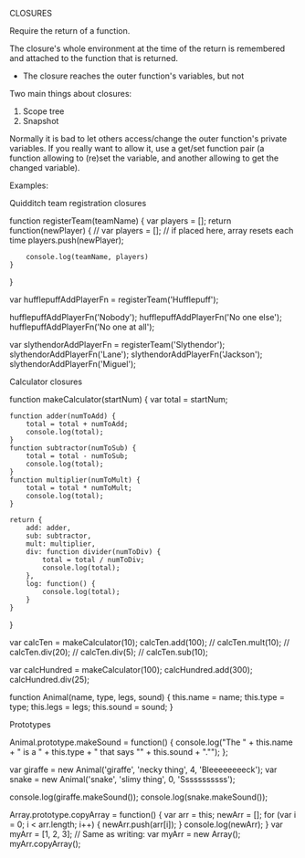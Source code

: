 CLOSURES

Require the return of a function.

The closure's whole environment at the time of the return is remembered and attached
to the function that is returned.
  - The closure reaches the outer function's variables, but not

Two main things about closures:
  1. Scope tree
  2. Snapshot

Normally it is bad to let others access/change the outer function's private variables. If
you really want to allow it, use a get/set function pair (a function allowing to (re)set
the variable, and another allowing to get the changed variable).


Examples:

Quidditch team registration closures

  function registerTeam(teamName) {
  	var players = [];
  	return function(newPlayer) {
  		// var players = []; // if placed here, array resets each time
  		players.push(newPlayer);

  		console.log(teamName, players)
  	}
  }

  var hufflepuffAddPlayerFn = registerTeam('Hufflepuff');

  hufflepuffAddPlayerFn('Nobody');
  hufflepuffAddPlayerFn('No one else');
  hufflepuffAddPlayerFn('No one at all');

  var slythendorAddPlayerFn = registerTeam('Slythendor');
  slythendorAddPlayerFn('Lane');
  slythendorAddPlayerFn('Jackson');
  slythendorAddPlayerFn('Miguel');

Calculator closures

  function makeCalculator(startNum) {
  	var total = startNum;

  	function adder(numToAdd) {
  		total = total + numToAdd;
  		console.log(total);
  	}
  	function subtractor(numToSub) {
  		total = total - numToSub;
  		console.log(total);
  	}
  	function multiplier(numToMult) {
  		total = total * numToMult;
  		console.log(total);
  	}

  	return {
  		add: adder,
  		sub: subtractor,
  		mult: multiplier,
  		div: function divider(numToDiv) {
  			total = total / numToDiv;
  			console.log(total);
  		},
  		log: function() {
  			console.log(total);
  		}
  	}
  }

  var calcTen = makeCalculator(10);
  calcTen.add(100);
  // calcTen.mult(10);
  // calcTen.div(20);
  // calcTen.div(5);
  // calcTen.sub(10);

  var calcHundred = makeCalculator(100);
  calcHundred.add(300);
  calcHundred.div(25);



  function Animal(name, type, legs, sound) {
  	this.name = name;
  	this.type = type;
  	this.legs = legs;
  	this.sound = sound;
  }


Prototypes

  Animal.prototype.makeSound = function() {
  		console.log("The " + this.name + " is a " + this.type + " that says \"" + this.sound + ".\"");
  };

  var giraffe = new Animal('giraffe', 'necky thing', 4, 'Bleeeeeeeeck');
  var snake = new Animal('snake', 'slimy thing', 0, 'Sssssssssss');

  console.log(giraffe.makeSound());
  console.log(snake.makeSound());



  Array.prototype.copyArray = function() {
  	var arr = this;
  	newArr = [];
  	for (var i = 0; i < arr.length; i++) {
  		newArr.push(arr[i]);
  	}
  	console.log(newArr);
  }
  var myArr = [1, 2, 3]; // Same as writing: var myArr = new Array();
  myArr.copyArray();
